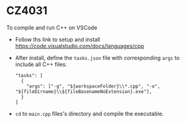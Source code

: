 # CZ4031

To compile and run C++ on VSCode


- Follow ths link to setup and install https://code.visualstudio.com/docs/languages/cpp

- After install, define the `tasks.json` file with corresponding `args` to include all C++ files:

  ```
  "tasks": [
    {
      "args": ["-g", "${workspaceFolder}\\*.cpp", "-o", "${fileDirname}\\${fileBasenameNoExtension}.exe"],
    }
  ]

- `cd` to `main.cpp` files's directory and compile the executable.
